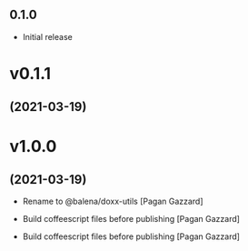 ## 0.1.0

* Initial release

# v0.1.1
## (2021-03-19)

# v1.0.0
## (2021-03-19)

* Rename to @balena/doxx-utils [Pagan Gazzard]
* Build coffeescript files before publishing [Pagan Gazzard]

* Build coffeescript files before publishing [Pagan Gazzard]
